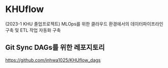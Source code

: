 # KHUflow
(2023-1 KHU 졸업프로젝트) MLOps를 위한 클라우드 환경에서의 데이터파이프라인 구축 및 ETL 작업 자동화 구축

## Git Sync DAGs를 위한 레포지토리
https://github.com/inhwa1025/KHUflow_dags
